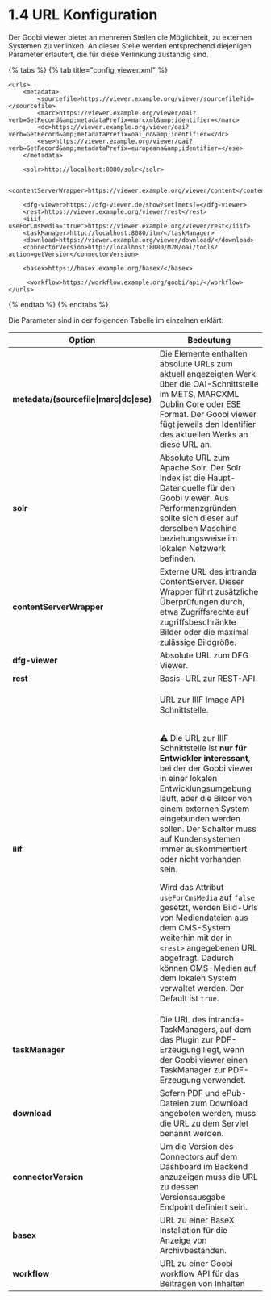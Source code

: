 # 1.4 URL Konfiguration

Der Goobi viewer bietet an mehreren Stellen die Möglichkeit, zu externen Systemen zu verlinken. An dieser Stelle werden entsprechend diejenigen Parameter erläutert, die für diese Verlinkung zuständig sind.

{% tabs %}
{% tab title="config_viewer.xml" %}
```markup
<urls>
    <metadata>
        <sourcefile>https://viewer.example.org/viewer/sourcefile?id=</sourcefile>
        <marc>https://viewer.example.org/viewer/oai?verb=GetRecord&amp;metadataPrefix=marcxml&amp;identifier=</marc>
        <dc>https://viewer.example.org/viewer/oai?verb=GetRecord&amp;metadataPrefix=oai_dc&amp;identifier=</dc>
        <ese>https://viewer.example.org/viewer/oai?verb=GetRecord&amp;metadataPrefix=europeana&amp;identifier=</ese>
    </metadata>
    
    <solr>http://localhost:8080/solr</solr>
    
    <contentServerWrapper>https://viewer.example.org/viewer/content</contentServerWrapper>
 
    <dfg-viewer>https://dfg-viewer.de/show?set[mets]=</dfg-viewer>
    <rest>https://viewer.example.org/viewer/rest</rest>
    <iiif useForCmsMedia="true">https://viewer.example.org/viewer/rest</iiif>
    <taskManager>http://localhost:8080/itm/</taskManager>
    <download>https://viewer.example.org/viewer/download/</download>
    <connectorVersion>http://localhost:8080/M2M/oai/tools?action=getVersion</connectorVersion>

    <basex>https://basex.example.org/basex/</basex>
    
     <workflow>https://workflow.example.org/goobi/api/</workflow>
</urls>
```
{% endtab %}
{% endtabs %}

Die Parameter sind in der folgenden Tabelle im einzelnen erklärt:

| Option                                   | Bedeutung                                                                                                                                                                                                                                                                                                                                                                                                                                                                                                                                                                                                                                                                                                                                                                                                    |
| ---------------------------------------- | ------------------------------------------------------------------------------------------------------------------------------------------------------------------------------------------------------------------------------------------------------------------------------------------------------------------------------------------------------------------------------------------------------------------------------------------------------------------------------------------------------------------------------------------------------------------------------------------------------------------------------------------------------------------------------------------------------------------------------------------------------------------------------------------------------------ |
| **metadata/(sourcefile\|marc\|dc\|ese)** | Die Elemente enthalten absolute URLs zum aktuell angezeigten Werk über die OAI-Schnittstelle im METS, MARCXML Dublin Core oder ESE  Format. Der Goobi viewer fügt jeweils den Identifier des aktuellen Werks an diese URL an.                                                                                                                                                                                                                                                                                                                                                                                                                                                                                                                                                                                |
| **solr**                                 | Absolute URL zum Apache Solr. Der Solr Index ist die Haupt-Datenquelle für den Goobi viewer. Aus Performanzgründen sollte sich dieser auf derselben Maschine beziehungsweise im lokalen Netzwerk befinden.                                                                                                                                                                                                                                                                                                                                                                                                                                                                                                                                                                                                   |
| **contentServerWrapper**                 | Externe URL des intranda ContentServer. Dieser Wrapper führt zusätzliche Überprüfungen durch, etwa Zugriffsrechte auf zugriffsbeschränkte Bilder oder die maximal zulässige Bildgröße.                                                                                                                                                                                                                                                                                                                                                                                                                                                                                                                                                                                                                       |
| **dfg-viewer**                           | Absolute URL zum DFG Viewer.                                                                                                                                                                                                                                                                                                                                                                                                                                                                                                                                                                                                                                                                                                                                                                                 |
| **rest**                                 | Basis-URL zur REST-API.                                                                                                                                                                                                                                                                                                                                                                                                                                                                                                                                                                                                                                                                                                                                                                                      |
| **iiif**                                 | <p>URL zur IIIF Image API Schnittstelle.</p><p><strong></strong><br><strong></strong><span data-gb-custom-inline data-tag="emoji" data-code="26a0">⚠</span> Die URL zur IIIF Schnittstelle ist <strong>nur für Entwickler interessant</strong>, bei der der Goobi viewer in einer lokalen Entwicklungsumgebung läuft, aber die Bilder von einem externen System eingebunden werden sollen. Der Schalter muss auf Kundensystemen immer auskommentiert oder nicht vorhanden sein.</p><p>Wird das Attribut <code>useForCmsMedia</code> auf <code>false</code> gesetzt, werden Bild-Urls von Mediendateien aus dem CMS-System weiterhin mit der in <code>&#x3C;rest></code> angegebenen URL abgefragt. Dadurch können CMS-Medien auf dem lokalen System verwaltet werden. Der Default ist <code>true</code>.</p> |
| **taskManager**                          | Die URL des intranda-TaskManagers, auf dem das Plugin zur PDF-Erzeugung liegt, wenn der Goobi viewer einen TaskManager zur PDF-Erzeugung verwendet.                                                                                                                                                                                                                                                                                                                                                                                                                                                                                                                                                                                                                                                          |
| **download**                             | Sofern PDF und ePub-Dateien zum Download angeboten werden, muss die URL zu dem Servlet benannt werden.                                                                                                                                                                                                                                                                                                                                                                                                                                                                                                                                                                                                                                                                                                       |
| **connectorVersion**                     | Um die Version des Connectors auf dem Dashboard im Backend anzuzeigen muss die URL zu dessen Versionsausgabe Endpoint definiert sein.                                                                                                                                                                                                                                                                                                                                                                                                                                                                                                                                                                                                                                                                        |
| **basex**                                | URL zu einer BaseX Installation für die Anzeige von Archivbeständen.                                                                                                                                                                                                                                                                                                                                                                                                                                                                                                                                                                                                                                                                                                                                         |
| **workflow**                             | URL zu einer Goobi workflow API für das Beitragen von Inhalten                                                                                                                                                                                                                                                                                                                                                                                                                                                                                                                                                                                                                                                                                                                                               |
